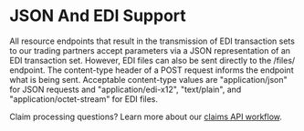 # JSON And EDI Support
All resource endpoints that result in the transmission of EDI transaction sets to our trading partners accept parameters 
via a JSON representation of an EDI transaction set. However, EDI files can also be sent directly to the /files/ 
endpoint. The content-type header of a POST request informs the endpoint what is being sent. Acceptable content-type 
values are "application/json" for JSON requests and "application/edi-x12", "text/plain", and "application/octet-stream" 
for EDI files.

Claim processing questions? Learn more about our [claims API workflow](https://platform.pokitdok.com/claim-processing).